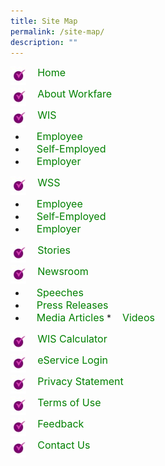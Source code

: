 ```yaml
---
title: Site Map
permalink: /site-map/
description: ""
---
```


<img align="left" src="/images/SITEMAPIM1.jpeg" class="PressReleaseIcon"><font align="left" color="green" size="3">&nbsp;&nbsp;&nbsp;&nbsp;Home</font>

<img align="left" src="/images/SITEMAPIM1.jpeg" class="PressReleaseIcon"><font align="left" color="green" size="3">&nbsp;&nbsp;&nbsp;&nbsp;About Workfare</font><br>

<img align="left" src="/images/SITEMAPIM1.jpeg" class="PressReleaseIcon"><font align="left" color="green" size="3">&nbsp;&nbsp;&nbsp;&nbsp;WIS</font>

* <font align="left" color="green" size="3">&nbsp;&nbsp;&nbsp;&nbsp;Employee</font><br>
*  <font align="left" color="green" size="3">&nbsp;&nbsp;&nbsp;&nbsp;Self-Employed</font><br>
*  <font align="left" color="green" size="3">&nbsp;&nbsp;&nbsp;&nbsp;Employer</font><br>



<img align="left" src="/images/SITEMAPIM1.jpeg" class="PressReleaseIcon"><font align="left" color="green" size="3">&nbsp;&nbsp;&nbsp;&nbsp;WSS</font><br>
* <font align="left" color="green" size="3">&nbsp;&nbsp;&nbsp;&nbsp;Employee</font><br>
*  <font align="left" color="green" size="3">&nbsp;&nbsp;&nbsp;&nbsp;Self-Employed</font><br>
*  <font align="left" color="green" size="3">&nbsp;&nbsp;&nbsp;&nbsp;Employer</font><br>


<img align="left" src="/images/SITEMAPIM1.jpeg" class="PressReleaseIcon"><font align="left" color="green" size="3">&nbsp;&nbsp;&nbsp;&nbsp;Stories</font><br>

<img align="left" src="/images/SITEMAPIM1.jpeg" class="PressReleaseIcon"><font align="left" color="green" size="3">&nbsp;&nbsp;&nbsp;&nbsp;Newsroom</font><br>
* <font align="left" color="green" size="3">&nbsp;&nbsp;&nbsp;&nbsp;Speeches</font>
* <font align="left" color="green" size="3">&nbsp;&nbsp;&nbsp;&nbsp;Press Releases</font>
* <font align="left" color="green" size="3">&nbsp;&nbsp;&nbsp;&nbsp;Media Articles</font>
*<font align="left" color="green" size="3">&nbsp;&nbsp;&nbsp;&nbsp;Videos</font>

<img align="left" src="/images/SITEMAPIM1.jpeg" class="PressReleaseIcon"><font align="left" color="green" size="3">&nbsp;&nbsp;&nbsp;&nbsp;WIS Calculator</font><br>

<img align="left" src="/images/SITEMAPIM1.jpeg" class="PressReleaseIcon"><font align="left" color="green" size="3">&nbsp;&nbsp;&nbsp;&nbsp;eService Login</font><br>

<img align="left" src="/images/SITEMAPIM1.jpeg" class="PressReleaseIcon"><font align="left" color="green" size="3">&nbsp;&nbsp;&nbsp;&nbsp;Privacy Statement</font><br>

<img align="left" src="/images/SITEMAPIM1.jpeg" class="PressReleaseIcon"><font align="left" color="green" size="3">&nbsp;&nbsp;&nbsp;&nbsp;Terms of Use</font><br>

<img align="left" src="/images/SITEMAPIM1.jpeg" class="PressReleaseIcon"><font align="left" color="green" size="3">&nbsp;&nbsp;&nbsp;&nbsp;Feedback</font><br>

<img align="left" src="/images/SITEMAPIM1.jpeg" class="PressReleaseIcon"><font align="left" color="green" size="3">&nbsp;&nbsp;&nbsp;&nbsp;Contact Us</font><br>

<style>
img.PressReleaseIcon {
  height: 5%;
  width: 5%;
}
a.hyperlink {
    color:green;
  }
a.hyperlink:hover {
    color:MediumVioletRed;
}
</style>